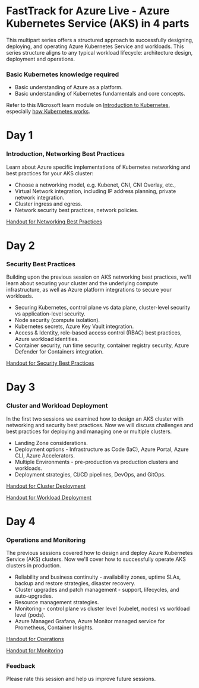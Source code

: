 # FastTrack for Azure Live - Azure Kubernetes Service (AKS) in 4 parts

 This multipart series offers a structured approach to successfully designing, deploying, and operating Azure Kubernetes Service and workloads.
 This series structure aligns to any typical workload lifecycle: architecture design, deployment and operations.

 ### Basic Kubernetes knowledge required
- Basic understanding of Azure as a platform.
- Basic understanding of Kubernetes fundamentals and core concepts.

Refer to this Microsoft learn module on [Introduction to Kubernetes](https://learn.microsoft.com/training/modules/intro-to-kubernetes/), especially [how Kubernetes works](https://learn.microsoft.com/training/modules/intro-to-kubernetes/3-how-kubernetes-works).

 # Day 1
 ### Introduction, Networking Best Practices
 Learn about Azure specific implementations of Kubernetes networking and best practices for your AKS cluster:
- Choose a networking model, e.g. Kubenet, CNI, CNI Overlay, etc., 
- Virtual Network integration, including IP address planning, private network integration.
- Cluster ingress and egress.
- Network security best practices, network policies.

[Handout for Networking Best Practices](../aks-networking/readme.md)

# Day 2
### Security Best Practices
Building upon the previous session on AKS networking best practices, we'll learn about securing your cluster and the underlying compute infrastructure, as well as Azure platform integrations to secure your workloads.

- Securing Kubernetes, control plane vs data plane, cluster-level security vs application-level security.
- Node security (compute isolation).
- Kubernetes secrets, Azure Key Vault integration.
- Access & Identity, role-based access control (RBAC) best practices, Azure workload identities.
- Container security, run time security, container registry security, Azure Defender for Containers integration.

[Handout for Security Best Practices](../aks-security/readme.md)

# Day 3
### Cluster and Workload Deployment
In the first two sessions we examined how to design an AKS cluster with networking and security best practices. Now we will discuss challenges and best practices for deploying and managing one or multiple clusters.

- Landing Zone considerations.
- Deployment options - Infrastructure as Code (IaC), Azure Portal, Azure CLI, Azure Accelerators.
- Multiple Environments - pre-production vs production clusters and workloads.
- Deployment strategies, CI/CD pipelines, DevOps, and GitOps.

[Handout for Cluster Deployment](../aks-cluster-deployment/README.md)

[Handout for Workload Deployment](../aks-workload-deployment/readme.md)

# Day 4
### Operations and Monitoring
The previous sessions covered how to design and deploy Azure Kubernetes Service (AKS) clusters. Now we'll cover how to successfully operate AKS clusters in production.

- Reliability and business continuity - availability zones, uptime SLAs, backup and restore strategies, disaster recovery.
- Cluster upgrades and patch management - support, lifecycles, and auto-upgrades.
- Resource management strategies.
- Monitoring - control plane vs cluster level (kubelet, nodes) vs workload level (pods).
- Azure Managed Grafana, Azure Monitor managed service for Prometheus, Container Insights.

[Handout for Operations](../aks-operations/README.md)

[Handout for Monitoring](../aks-monitoring/readme.md)

### Feedback

Please rate this session and help us improve future sessions.